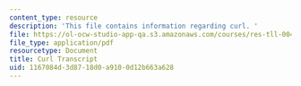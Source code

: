 ```yaml
---
content_type: resource
description: 'This file contains information regarding curl. '
file: https://ol-ocw-studio-app-qa.s3.amazonaws.com/courses/res-tll-004-stem-concept-videos-fall-2013/1167084d3d8718d0a9100d12b663a628_MITRES_TLL-004F13_Curl.pdf
file_type: application/pdf
resourcetype: Document
title: Curl Transcript
uid: 1167084d-3d87-18d0-a910-0d12b663a628
---
```

